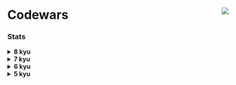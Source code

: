 # Codewars <a href="https://codewars.com/users/asahiocean"><img src="https://codewars.com/users/asahiocean/badges/large" align="right"></a>

### Stats

<details><summary><b>8 kyu</b></summary>

<br>

| Kata | Solution | Repository |
|:-----|:--------:|:----------:|
| [**To square(root) or not to square(root)**](https://www.codewars.com/kata/57f6ad55cca6e045d2000627) | 💡 In process | 🛠 Soon |
| [**Count the Monkeys!**](https://www.codewars.com/kata/56f69d9f9400f508fb000ba7) | 💡 In process | 🛠 Soon |
| [**Grasshopper - Check for factor**](https://www.codewars.com/kata/55cbc3586671f6aa070000fb) | 💡 In process | 🛠 Soon |
| [**Get Planet Name By ID**](https://www.codewars.com/kata/515e188a311df01cba000003) | ✅ [**SOLVED**](https://www.codewars.com/kata/reviews/5e940854df14380001f5d587/groups/60ee112a99b9fb0001737183) | [**OPEN**](https://git.io/JMJYy) |
| [**Dollars and Cents**](https://www.codewars.com/kata/55902c5eaa8069a5b4000083) | 💡 In process | 🛠 Soon |
| [**Beginner - Reduce but Grow**](https://www.codewars.com/kata/57f780909f7e8e3183000078) | 💡 In process | 🛠 Soon |
| [**Grasshopper - Grade book**](https://www.codewars.com/kata/55cbd4ba903825f7970000f5) | 💡 In process | 🛠 Soon |
| [**Is he gonna survive?**](https://www.codewars.com/kata/59ca8246d751df55cc00014c) | ✅ [**SOLVED**](https://www.codewars.com/kata/reviews/601f54ec9438900001c9cd5d/groups/60ee13cbcbcdf7000161c88d) | [**OPEN**](https://git.io/JMUfj) |
| [**A wolf in sheep's clothing**](https://www.codewars.com/kata/5c8bfa44b9d1192e1ebd3d15) | 💡 In process | 🛠 Soon |
| [**Stringy Strings**](https://www.codewars.com/kata/563b74ddd19a3ad462000054) | ✅ [**SOLVED**](https://www.codewars.com/kata/reviews/5807bdbfb95ecaa31800007c/groups/605e63874ac1060001e2a617) | [**OPEN**](https://git.io/JMUkT) |

</details>

<details><summary><b>7 kyu</b></summary>

  ```
  I'LL FILL THIS IN COMING SOON.
  ```

</details>

<details><summary><b>6 kyu</b></summary>
  
  ```
  I'LL FILL THIS IN COMING SOON.
  ```
  
</details>

<details><summary><b>5 kyu</b></summary>
  
  ```
  I'LL FILL THIS IN COMING SOON.
  ```
  
</details>
